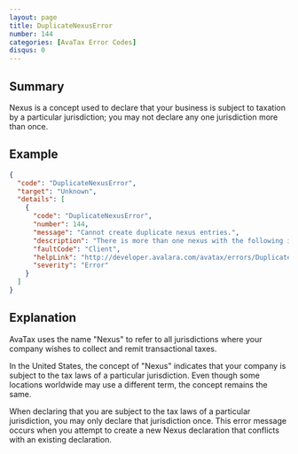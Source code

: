 ```yaml
---
layout: page
title: DuplicateNexusError
number: 144
categories: [AvaTax Error Codes]
disqus: 0
---
```


## Summary

Nexus is a concept used to declare that your business is subject to taxation by a particular jurisdiction; you may not declare any one jurisdiction more than once.

## Example

```json
{
  "code": "DuplicateNexusError",
  "target": "Unknown",
  "details": [
    {
      "code": "DuplicateNexusError",
      "number": 144,
      "message": "Cannot create duplicate nexus entries.",
      "description": "There is more than one nexus with the following information: CompanyId: -0-, Region: -1-, JurisCode: -2-, JurisTypeId: -3-, JurisName: -4-, NexusTypeId: -5-, EffectiveDate: -6-",
      "faultCode": "Client",
      "helpLink": "http://developer.avalara.com/avatax/errors/DuplicateNexusError",
      "severity": "Error"
    }
  ]
}
```

## Explanation

AvaTax uses the name "Nexus" to refer to all jurisdictions where your company wishes to collect and remit transactional taxes.

In the United States, the concept of "Nexus" indicates that your company is subject to the tax laws of a particular jurisdiction.  Even though some locations worldwide may use a different term, the concept remains the same.

When declaring that you are subject to the tax laws of a particular jurisdiction, you may only declare that jurisdiction once.  This error message occurs when you attempt to create a new Nexus declaration that conflicts with an existing declaration.
